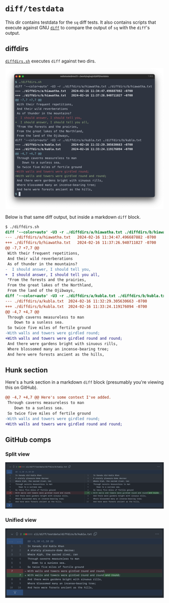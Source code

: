 # `diff/testdata`

This dir contains testdata for the `sq` diff tests. It also contains scripts that execute
against GNU [`diff`](https://www.gnu.org/software/diffutils/manual/html_node/index.html)
to compare the output of `sq` with the `diff`'s output.


## diffdirs

[`diffdirs.sh`](diffdirs.sh) executes `diff` against two dirs.

![Output from terminal](diffdirs.png)

Below is that same diff output, but inside a markdown `diff` block.

```diff
$ ./diffdirs.sh
diff '--color=auto' -U3 -r ./diffdirs/a/hiawatha.txt ./diffdirs/b/hiawatha.txt
--- ./diffdirs/a/hiawatha.txt	2024-02-16 11:34:47.496687882 -0700
+++ ./diffdirs/b/hiawatha.txt	2024-02-16 11:37:26.940711827 -0700
@@ -7,7 +7,7 @@
 With their frequent repetitions,
 And their wild reverberations
 As of thunder in the mountains?
-  I should answer, I should tell you,
+  I should answer, I should tell you all,
 "From the forests and the prairies,
 From the great lakes of the Northland,
 From the land of the Ojibways,
diff '--color=auto' -U3 -r ./diffdirs/a/kubla.txt ./diffdirs/b/kubla.txt
--- ./diffdirs/a/kubla.txt	2024-02-16 11:32:29.305630663 -0700
+++ ./diffdirs/b/kubla.txt	2024-02-16 11:33:24.119176094 -0700
@@ -4,7 +4,7 @@
 Through caverns measureless to man
    Down to a sunless sea.
 So twice five miles of fertile ground
-With walls and towers were girdled round;
+With walls and towers were girdled round and round;
 And there were gardens bright with sinuous rills,
 Where blossomed many an incense-bearing tree;
 And here were forests ancient as the hills,
```

## Hunk section

Here's a hunk section in a markdown `diff` block (presumably you're viewing this on GitHub).

```diff
@@ -4,7 +4,7 @@ Here's some context I've added.
 Through caverns measureless to man
    Down to a sunless sea.
 So twice five miles of fertile ground
-With walls and towers were girdled round;
+With walls and towers were girdled round and round;
```

## GitHub comps

### Split view

![kubla_github_split.png](kubla_github_split.png)

### Unified view

![kubla_github_unified.png](kubla_github_unified.png)
